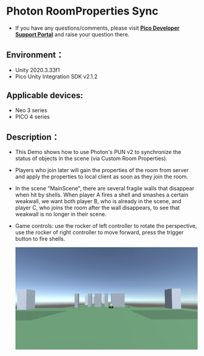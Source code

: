 # Photon RoomProperties Sync

- If you have any questions/comments, please visit [**Pico Developer Support Portal**](https://picodevsupport.freshdesk.com/support/home) and raise your question there.

## Environment：

- Unity 2020.3.33f1
- Pico Unity Integration SDK v2.1.2

## Applicable devices:

- Neo 3 series
- PICO 4 series

## Description：

- This Demo shows how to use Photon's PUN v2 to synchronize the status of objects in the scene (via Custom Room Properties). 

- Players who join later will gain the properties of the room from server and apply the properties to local client as soon as they join the room.

- In the scene "MainScene", there are several fragile walls that disappear when hit by shells. When player A fires a shell and smashes a certain weakwall, we want both player B, who is already in the scene, and player C, who joins the room after the wall disappears, to see that weakwall is no longer in their scene. 

- Game controls: use the rocker of left controller to rotate the perspective, use the rocker of right controller to move forward, press the trigger button to fire shells.  

    ![ ](https://github.com/picoxr/Photon-RoomProperties-Sync/blob/main/Screenshots/1.jpeg)
